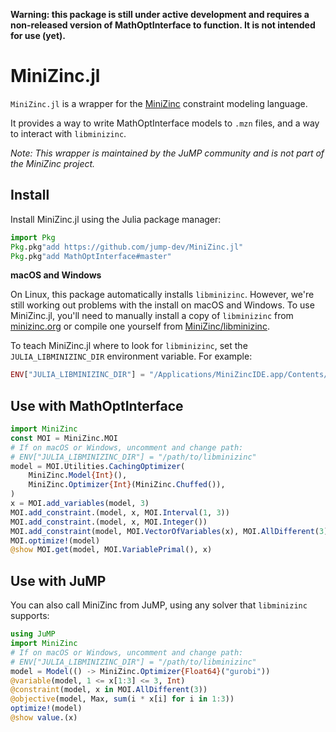 **Warning: this package is still under active development and requires a non-released
version of MathOptInterface to function. It is not intended for use (yet).**

# MiniZinc.jl

`MiniZinc.jl` is a wrapper for the [MiniZinc](https://www.minizinc.org)
constraint modeling language.

It provides a way to write MathOptInterface models to `.mzn` files, and a way to
interact with `libminizinc`.

*Note: This wrapper is maintained by the JuMP community and is not part of the
MiniZinc project.*

## Install

Install MiniZinc.jl using the Julia package manager:
```julia
import Pkg
Pkg.pkg"add https://github.com/jump-dev/MiniZinc.jl"
Pkg.pkg"add MathOptInterface#master"
```

**macOS and Windows**

On Linux, this package automatically installs `libminizinc`. However, we're
still working out problems with the install on macOS and Windows. To use
MiniZinc.jl, you'll need to manually install a copy of `libminizinc` from
[minizinc.org](https://www.minizinc.org) or compile one yourself from
[MiniZinc/libminizinc](https://github.com/MiniZinc/libminizinc).

To teach MiniZinc.jl where to look for `libminizinc`, set the
`JULIA_LIBMINIZINC_DIR` environment variable. For example:
```julia
ENV["JULIA_LIBMINIZINC_DIR"] = "/Applications/MiniZincIDE.app/Contents/Resources"
```

## Use with MathOptInterface

```julia
import MiniZinc
const MOI = MiniZinc.MOI
# If on macOS or Windows, uncomment and change path:
# ENV["JULIA_LIBMINIZINC_DIR"] = "/path/to/libminizinc"
model = MOI.Utilities.CachingOptimizer(
    MiniZinc.Model{Int}(),
    MiniZinc.Optimizer{Int}(MiniZinc.Chuffed()),
)
x = MOI.add_variables(model, 3)
MOI.add_constraint.(model, x, MOI.Interval(1, 3))
MOI.add_constraint.(model, x, MOI.Integer())
MOI.add_constraint(model, MOI.VectorOfVariables(x), MOI.AllDifferent(3))
MOI.optimize!(model)
@show MOI.get(model, MOI.VariablePrimal(), x)
```

## Use with JuMP

You can also call MiniZinc from JuMP, using any solver that `libminizinc` supports:
```julia
using JuMP
import MiniZinc
# If on macOS or Windows, uncomment and change path:
# ENV["JULIA_LIBMINIZINC_DIR"] = "/path/to/libminizinc"
model = Model(() -> MiniZinc.Optimizer{Float64}("gurobi"))
@variable(model, 1 <= x[1:3] <= 3, Int)
@constraint(model, x in MOI.AllDifferent(3))
@objective(model, Max, sum(i * x[i] for i in 1:3))
optimize!(model)
@show value.(x)
```
